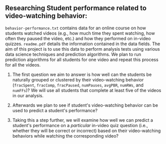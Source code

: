 ## Researching Student performance related to video-watching behavior:

`behavior-performance.txt` contains data for an online course on how students watched videos (e.g., how much time they spent watching, how often they paused the video, etc.) and how they performed on in-video quizzes. `readme.pdf` details the information contained in the data fields. The aim of this project is to use this data to perform analysis tests using various data science techniques and prediction algorithms. We plan to run prediction algorithms for all students for one video and repeat this process for all the videos.


1. The first question we aim to answer is how well can the students be naturally grouped or clustered by their video-watching behavior (`fracSpent`, `fracComp`, `fracPaused`, `numPauses`, `avgPBR`, `numRWs`, and `numFFs`)? We will use all students that complete at least five of the videos in our analysis.

2. Afterwards we plan to see if student's video-watching behavior can be used to predict a student's performance?

3. Taking this a step further, we will examine how well we can predict a student's performance on a *particular* in-video quiz question (i.e., whether they will be correct or incorrect) based on their video-watching behaviors while watching the corresponding video?